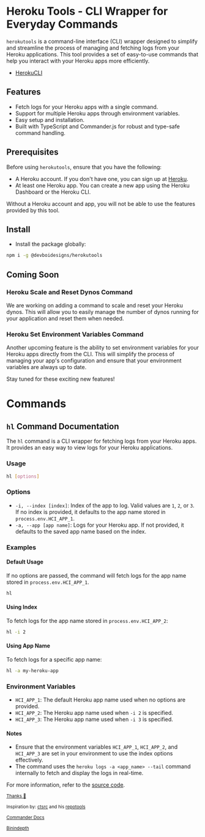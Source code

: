 # Heroku Tools - CLI Wrapper for Everyday Commands

`herokutools` is a command-line interface (CLI) wrapper designed to simplify and streamline the process of managing and fetching logs from your Heroku applications. This tool provides a set of easy-to-use commands that help you interact with your Heroku apps more efficiently.

- [HerokuCLI](https://devcenter.heroku.com/articles/heroku-cli-commands)

## Features

- Fetch logs for your Heroku apps with a single command.
- Support for multiple Heroku apps through environment variables.
- Easy setup and installation.
- Built with TypeScript and Commander.js for robust and type-safe command handling.

## Prerequisites

Before using `herokutools`, ensure that you have the following:

- A Heroku account. If you don't have one, you can sign up at [Heroku](https://signup.heroku.com/).
- At least one Heroku app. You can create a new app using the Heroku Dashboard or the Heroku CLI.

Without a Heroku account and app, you will not be able to use the features provided by this tool.

## Install

- Install the package globally:

```sh
npm i -g @devboidesigns/herokutools
```

## Coming Soon

### Heroku Scale and Reset Dynos Command

We are working on adding a command to scale and reset your Heroku dynos. This will allow you to easily manage the number of dynos running for your application and reset them when needed.

### Heroku Set Environment Variables Command

Another upcoming feature is the ability to set environment variables for your Heroku apps directly from the CLI. This will simplify the process of managing your app's configuration and ensure that your environment variables are always up to date.

Stay tuned for these exciting new features!

# Commands

## `hl` Command Documentation

The `hl` command is a CLI wrapper for fetching logs from your Heroku apps. It provides an easy way to view logs for your Heroku applications.

### Usage

```sh
hl [options]
```

### Options

- `-i, --index [index]`: Index of the app to log. Valid values are `1`, `2`, or `3`. If no index is provided, it defaults to the app name stored in `process.env.HCI_APP_1`.
- `-a, --app [app name]`: Logs for your Heroku app. If not provided, it defaults to the saved app name based on the index.

### Examples

#### Default Usage

If no options are passed, the command will fetch logs for the app name stored in `process.env.HCI_APP_1`.

```sh
hl
```

#### Using Index

To fetch logs for the app name stored in `process.env.HCI_APP_2`:

```sh
hl -i 2
```

#### Using App Name

To fetch logs for a specific app name:

```sh
hl -a my-heroku-app
```

### Environment Variables

- `HCI_APP_1`: The default Heroku app name used when no options are provided.
- `HCI_APP_2`: The Heroku app name used when `-i 2` is specified.
- `HCI_APP_3`: The Heroku app name used when `-i 3` is specified.

#### Notes

- Ensure that the environment variables `HCI_APP_1`, `HCI_APP_2`, and `HCI_APP_3` are set in your environment to use the index options effectively.
- The command uses the `heroku logs -a <app_name> --tail` command internally to fetch and display the logs in real-time.

For more information, refer to the [source code]().

<sup>[Thanks 🙏](https://blog.logrocket.com/building-typescript-cli-node-js-commander/)</sub>

<sup>Inspiration by: [ctsrc](https://github.com/ctsrc) and his [repotools](https://crates.io/crates/repotools)</sup>

<sup>[Commander Docs](https://github.com/tj/commander.js?tab=readme-ov-file#npm-run-script)</sup>

<sup>[Binindepth](https://medium.com/nerd-for-tech/what-bin-does-in-package-json-931d691b1e33)</sup>

